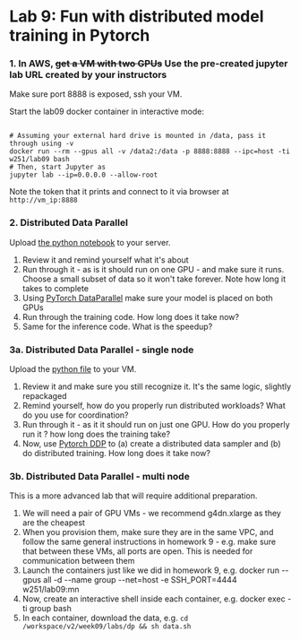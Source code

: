 # Lab 9: Fun with distributed model training in Pytorch


### 1. In AWS, ~~get a VM with two GPUs~~ Use the pre-created jupyter lab URL created by your instructors
Make sure port 8888 is exposed, ssh your VM.


Start the lab09 docker container in interactive mode:
```

# Assuming your external hard drive is mounted in /data, pass it through using -v
docker run --rm --gpus all -v /data2:/data -p 8888:8888 --ipc=host -ti w251/lab09 bash
# Then, start Jupyter as
jupyter lab --ip=0.0.0.0 --allow-root
```
Note the token that it prints and connect to it via browser at `http://vm_ip:8888`


### 2. Distributed Data Parallel
Upload [the python notebook](https://github.com/MIDS-scaling-up/v2/blob/master/week09/labs/dp/BERT_classifying_toxicity_dp_lab.ipynb) to your server. 
1. Review it and remind yourself what it's about
1. Run through it - as is it should run on one GPU - and make sure it runs. Choose a small subset of data so it won't take forever. Note how long it takes to complete
1. Using [PyTorch DataParallel](https://pytorch.org/docs/stable/generated/torch.nn.DataParallel.html) make sure your model is placed on both GPUs
1. Run through the training code. How long does it take now?
1. Same for the inference code.  What is the speedup?

### 3a. Distributed Data Parallel - single node
Upload the [python file](https://github.com/MIDS-scaling-up/v2/blob/master/week09/labs/dp/toxicity_ddp_lab.py) to your VM.
1. Review it and make sure you still recognize it. It's the same logic, slightly repackaged
1. Remind yourself, how do you properly run distributed workloads? What do you use for coordination?
1. Run through it - as it it should run on just one GPU.  How do you properly run it ?  how long does the training take?
1. Now, use [Pytorch DDP](https://pytorch.org/tutorials/intermediate/ddp_tutorial.html) to (a) create a distributed data sampler and (b) do distributed training. How long does it take now?

### 3b. Distributed Data Parallel - multi node
This is a more advanced lab that will require additional preparation.
1. We will need a pair of GPU VMs - we recommend g4dn.xlarge as they are the cheapest
2. When you provision them, make sure they are in the same VPC, and follow the same general instructions in homework 9 - e.g. make sure that between these VMs, all ports are open. This is needed for communication between them
3. Launch the containers just like we did in homework 9, e.g. docker run --gpus all -d --name group --net=host -e SSH_PORT=4444 w251/lab09:mn
4. Now, create an interactive shell inside each container, e.g. docker exec -ti group bash
5. In each container, download the data, e.g. `cd /workspace/v2/week09/labs/dp && sh data.sh`
